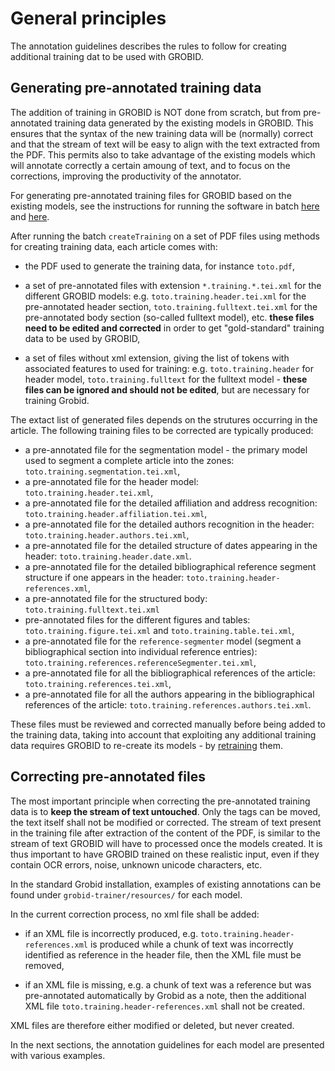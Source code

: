 # General principles

The annotation guidelines describes the rules to follow for creating additional training dat to be used with GROBID.

## Generating pre-annotated training data

The addition of training in GROBID is NOT done from scratch, but from pre-annotated training data generated by the existing models in GROBID. This ensures that the syntax of the new training data will be (normally) correct and that the stream of text will be easy to align with the text extracted from the PDF. This permits also to take advantage of the existing models which will annotate correctly a certain amoung of text, and to focus on the corrections, improving the productivity of the annotator.

For generating pre-annotated training files for GROBID based on the existing models, see the instructions for running the software in batch [here](../Training-the-models-of-Grobid/#generation-of-training-data) and [here](../Grobid-batch/#createtraining).

After running the batch `createTraining` on a set of PDF files using methods for creating training data, each article comes with:

* the PDF used to generate the training data, for instance `toto.pdf`,

* a set of pre-annotated files with extension `*.training.*.tei.xml` for the different GROBID models: e.g. `toto.training.header.tei.xml` for the pre-annotated header section, `toto.training.fulltext.tei.xml` for the pre-annotated body section (so-called fulltext model), etc. __these files need to be edited and corrected__ in order to get "gold-standard" training data to be used by GROBID,

* a set of files without xml extension, giving the list of tokens with associated features to used for training: e.g. `toto.training.header` for header model, `toto.training.fulltext` for the fulltext model - __these files can be ignored and should not be edited__, but are necessary for training Grobid.

The extact list of generated files depends on the strutures occurring in the article. The following training files to be corrected are typically produced:

* a pre-annotated file for the segmentation model - the primary model used to segment a complete article into the zones: `toto.training.segmentation.tei.xml`,
* a pre-annotated file for the header model: `toto.training.header.tei.xml`,
* a pre-annotated file for the detailed affiliation and address recognition: `toto.training.header.affiliation.tei.xml`,
* a pre-annotated file for the detailed authors recognition in the header: `toto.training.header.authors.tei.xml`,
* a pre-annotated file for the detailed structure of dates appearing in the header: `toto.training.header.date.xml`.
* a pre-annotated file for the detailed bibliographical reference segment structure if one appears in the header: `toto.training.header-references.xml`,
* a pre-annotated file for the structured body: `toto.training.fulltext.tei.xml`
* pre-annotated files for the different figures and tables: `toto.training.figure.tei.xml` and `toto.training.table.tei.xml`,
* a pre-annotated file for the `reference-segmenter` model (segment a bibliographical section into individual reference entries): `toto.training.references.referenceSegmenter.tei.xml`,
* a pre-annotated file for all the bibliographical references of the article: `toto.training.references.tei.xml`,
* a pre-annotated file for all the authors appearing in the bibliographical references of the article: `toto.training.references.authors.tei.xml`.

These files must be reviewed and corrected manually before being added to the training data, taking into account that exploiting any additional training data requires GROBID to re-create its models - by [retraining](../Training-the-models-of-Grobid) them. 

## Correcting pre-annotated files

The most important principle when correcting the pre-annotated training data is to __keep the stream of text untouched__. Only the tags can be moved, the text itself shall not be modified or corrected. The stream of text present in the training file after extraction of the content of the PDF, is similar to the stream of text GROBID will have to processed once the models created. It is thus important to have GROBID trained on these realistic input, even if they contain OCR errors, noise, unknown unicode characters, etc.   

In the standard Grobid installation, examples of existing annotations can be found under `grobid-trainer/resources/` for each model.

In the current correction process, no xml file shall be added: 

* if an XML file is incorrectly produced, e.g. `toto.training.header-references.xml` is produced while a chunk of text was incorrectly identified as reference in the header file, then the XML file must be removed,

* if an XML file is missing, e.g. a chunk of text was a reference but was pre-annotated automatically by Grobid as a note, then the additional XML file `toto.training.header-references.xml` shall not be created. 

XML files are therefore either modified or deleted, but never created. 

In the next sections, the annotation guidelines for each model are presented with various examples.
